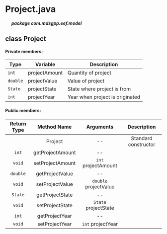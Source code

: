 # Project.java

##### &nbsp;&nbsp;&nbsp;&nbsp;&nbsp;&nbsp;package com.mdsgpp.eef.model

## class Project

#### Private members:

| Type     | Variable      | Description|
|----------|---------------|------------|
| `int`    | projectAmount |Quantity of project|
| `double` | projectValue  |Value of project|
| `State`  | projectState  |State where project is from|
| `int`    | projectYear   |Year when project is originated|

#### Public members:

| Return Type |    Method Name   |       Arguments       |      Description     |
|:-----------:|:----------------:|:---------------------:|:--------------------:|
|             |      Project     |           --          | Standard constructor |
|    `int`    | getProjectAmount |           --          |                      |
|    `void`   | setProjectAmount |  `int` projectAmount  |                      |
|   `double`  |  getProjectValue |           --          |                      |
|    `void`   |  setProjectValue | `double` projectValue |                      |
|   `State`   |  getProjectState |           --          |                      |
|    `void`   |  setProjectState |  `State` projectState |                      |
|    `int`    |  getProjectYear  |           --          |                      |
|    `void`   |  setProjectYear  |   `int` projectYear   |                      |
